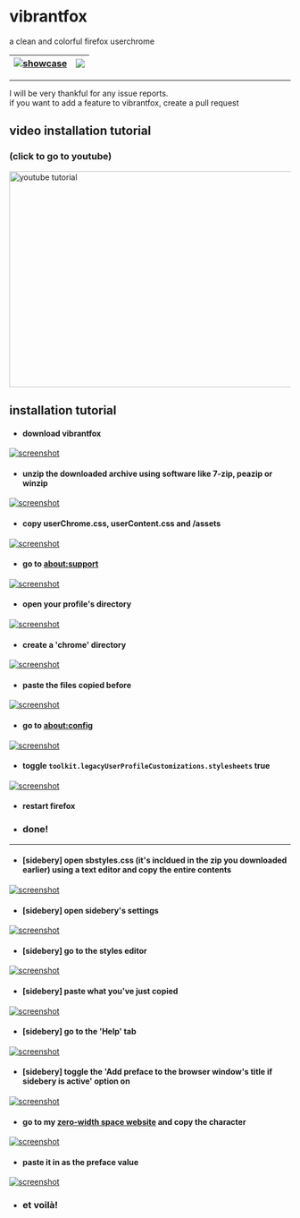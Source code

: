 # vibrantfox
a clean and colorful firefox userchrome



|[![showcase](https://i.ibb.co/4PPFBp7/firefox-j1x-N99-QMa-G.png "showcase")](https://i.ibb.co/4PPFBp7/firefox-j1x-N99-QMa-G.png "showcase")|[![](https://i.ibb.co/84mfKDt/firefox-FU71gdo0-Pm.png)](https://i.ibb.co/84mfKDt/firefox-FU71gdo0-Pm.png)|
|-----|-----|

------------



I will be very thankful for any issue reports.<br>
if you want to add a feature to vibrantfox, create a pull request

## video installation tutorial
### (click to go to youtube)
<a href="http://www.youtube.com/embed/J7sTyyUNAm4" target="_blank"><img src="https://i.ibb.co/86bCT7y/vlc-CESle-NOAPS.png" alt="youtube tutorial" width="680" height="386"/></a>

## installation tutorial
- #### download vibrantfox
[![screenshot](https://i.ibb.co/16Qvykj/firefox-BZzsbtt-Ztl.png "screenshot")](https://i.ibb.co/16Qvykj/firefox-BZzsbtt-Ztl.png "screenshot")<br>
- #### unzip the downloaded archive using software like 7-zip, peazip or winzip
[![screenshot](https://i.ibb.co/gDr2Rdf/NVIDIA-Share-msw-EIZJKCU.png "screenshot")](https://i.ibb.co/gDr2Rdf/NVIDIA-Share-msw-EIZJKCU.png "screenshot")
- #### copy userChrome.css, userContent.css and /assets
[![screenshot](https://i.ibb.co/vhmfzzy/v-HLX8gqxch.png "screenshot")](https://i.ibb.co/vhmfzzy/v-HLX8gqxch.png "screenshot")
- #### go to [about:support](about:support "about:support")
[![screenshot](https://i.ibb.co/QvtZmvP/firefox-2v-U4-An-S1-VS.png "screenshot")](https://i.ibb.co/QvtZmvP/firefox-2v-U4-An-S1-VS.png "screenshot")
- #### open your profile's directory
[![screenshot](https://i.ibb.co/QdJPKQY/firefox-p5h-Kl-G8c-Xr.png "screenshot")](https://i.ibb.co/QdJPKQY/firefox-p5h-Kl-G8c-Xr.png "screenshot")
- #### create a 'chrome' directory
[![screenshot](https://i.ibb.co/ckFncFg/explorer-Mo-NSTh-Yw-E1.png "screenshot")](https://i.ibb.co/ckFncFg/explorer-Mo-NSTh-Yw-E1.png "screenshot")
- #### paste the files copied before
[![screenshot](https://i.ibb.co/CsYxpKP/explorer-Mf72-EBGFf-Y.png "screenshot")](https://i.ibb.co/CsYxpKP/explorer-Mf72-EBGFf-Y.png "screenshot")
- #### go to [about:config](about:config "about:config")
[![screenshot](https://i.ibb.co/1snbSBf/firefox-d-Ctp5-Knmul.png "screenshot")](https://i.ibb.co/1snbSBf/firefox-d-Ctp5-Knmul.png "screenshot")
- #### toggle `toolkit.legacyUserProfileCustomizations.stylesheets` true
[![screenshot](https://i.ibb.co/vXRzZ90/firefox-glo-Ei2-Xkh-B.png "screenshot")](https://i.ibb.co/vXRzZ90/firefox-glo-Ei2-Xkh-B.png "screenshot")
- #### restart firefox
- ### done!



------------

- #### [sidebery] open sbstyles.css (it's incldued in the zip you downloaded earlier) using a text editor and copy the entire contents
[![screenshot](https://i.ibb.co/vkNRcjb/notepad-rk3w3eg-UUy.png "screenshot")](https://i.ibb.co/vkNRcjb/notepad-rk3w3eg-UUy.png "screenshot")
- #### [sidebery] open sidebery's settings
[![screenshot](https://i.ibb.co/z73QXBR/yw-MLo9suf-D.png "screenshot")](https://i.ibb.co/z73QXBR/yw-MLo9suf-D.png "screenshot")
- #### [sidebery] go to the styles editor
[![screenshot](https://i.ibb.co/HgjCv4X/284-XM5-INv-F.png "screenshot")](https://i.ibb.co/HgjCv4X/284-XM5-INv-F.png "screenshot")
- #### [sidebery] paste what you've just copied
[![screenshot](https://i.ibb.co/b11gkvf/firefox-h-DYp-GFh-Wfs.png "screenshot")](https://i.ibb.co/b11gkvf/firefox-h-DYp-GFh-Wfs.png "screenshot")
- #### [sidebery] go to the 'Help' tab
[![screenshot](https://i.ibb.co/GRFPgpg/firefox-VT3a-At-Sg-UX.png "screenshot")](https://i.ibb.co/GRFPgpg/firefox-VT3a-At-Sg-UX.png "screenshot")
- #### [sidebery] toggle the 'Add preface to the browser window's title if sidebery is active' option on
[![screenshot](https://i.ibb.co/ngDjZWS/firefox-Hy7-Vg-GDQo8.png "screenshot")](https://i.ibb.co/ngDjZWS/firefox-Hy7-Vg-GDQo8.png "screenshot")
- #### go to my [zero-width space website](http://purplishflame.github.io/zero-width-space "zero-width space website") and copy the character
[![screenshot](https://i.ibb.co/ZNmbcC0/firefox-w-FI5-IAU9g-E.png "screenshot")](https://i.ibb.co/ZNmbcC0/firefox-w-FI5-IAU9g-E.png "screenshot")
- #### paste it in as the preface value
[![screenshot](https://i.ibb.co/k5DV8hR/tmh-Aw93dh-Y.png "screenshot")](https://i.ibb.co/k5DV8hR/tmh-Aw93dh-Y.png "screenshot")
- ### et voilà!
